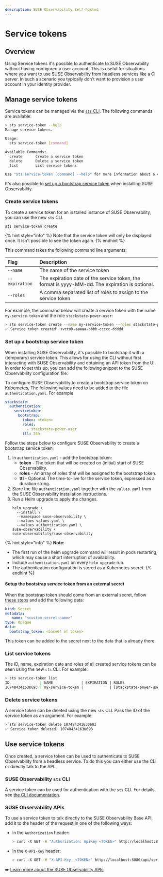 ```yaml
---
description: SUSE Observability Self-hosted
---
```


# Service tokens

## Overview

Using Service tokens it's possible to authenticate to SUSE Observability without having configured a user account. This is useful for situations where you want to use SUSE Observability from headless services like a CI server. In such a scenario you typically don't want to provision a user account in your identity provider.

## Manage service tokens

Service tokens can be managed via the [`sts` CLI](/setup/cli/cli-sts.md). The following commands are available:

```bash
> sts service-token --help
Manage service tokens.

Usage:
  sts service-token [command]

Available Commands:
  create      Create a service token
  delete      Delete a service token
  list        List service tokens

Use "sts service-token [command] --help" for more information about a command.
```

It's also possible to [set up a bootstrap service token](#set-up-a-bootstrap-service-token) when installing SUSE Observability.

### Create service tokens

To create a service token for an installed instance of SUSE Observability, you can use the new `sts` CLI.

```sh
sts service-token create
```

{% hint style="info" %}
Note that the service token will only be displayed once. It isn't possible to see the token again.
{% endhint %}

This command takes the following command line arguments:

| Flag | Description |
| :--- |:--- |
| `--name` | The name of the service token |
| `--expiration` | The expiration date of the service token, the format is yyyy-MM-dd. The expiration is optional. |
| `--roles` | A comma separated list of roles to assign to the service token |

For example, the command below will create a service token with the name `my-service-token` and the role `stackstate-power-user`:


```sh
> sts service-token create --name my-service-token --roles stackstate-power-user
✅ Service token created: svctok-aaaaa-bbbb-ccccc-ddddd
```

### Set up a bootstrap service token

When installing SUSE Observability, it's possible to bootstrap it with a (temporary) service token. This allows for using the CLI without first interacting with SUSE Observability and obtaining an API token from the UI. In order to set this up, you can add the following snippet to the SUSE Observability configuration file:

To configure SUSE Observability to create a bootstrap service token on Kubernetes, The following values need to be added to the file `authentication.yaml`. For example

```yaml
stackstate:
  authentication:
    servicetoken:
      bootstrap:
        token: <token>
        roles:
          - stackstate-power-user
        ttl: 24h
```

Follow the steps below to configure SUSE Observability to create a bootstrap service token:

1. In `authentication.yaml` - add the bootstrap token:
   * **token** - The token that will be created on (initial) start of SUSE Observability.
   * **roles** - An array of roles that will be assigned to the bootstrap token.
   * **ttl** - Optional. The time-to-live for the service token, expressed as a duration string.
2. Store the file `authentication.yaml` together with the `values.yaml` from the SUSE Observability installation instructions.
3. Run a Helm upgrade to apply the changes.
    ```text
    helm upgrade \
      --install \
      --namespace suse-observability \
      --values values.yaml \
      --values authentication.yaml \
    suse-observability \
    suse-observability/suse-observability
    ```

{% hint style="info" %}
**Note:**

* The first run of the helm upgrade command will result in pods restarting, which may cause a short interruption of availability.
* Include `authentication.yaml` on every `helm upgrade` run.
* The authentication configuration is stored as a Kubernetes secret.
{% endhint %}

#### Setup the bootstrap service token from an external secret

When the bootstrap token should come from an external secret, follow [these steps](/setup/security/external-secrets.md#getting-authentication-data-from-an-external-secret) and add the following data:

```yaml
kind: Secret
metadata:
   name: "<custom-secret-name>"
type: Opaque
data:
  bootstrap_token: <base64 of token>
```

This token can be added to the secret next to the data that is already there.

### List service tokens

The ID, name, expiration date and roles of all created service tokens can be seen using the new `sts` CLI. For example:


```bash
> sts service-token list
ID              | NAME             | EXPIRATION | ROLES
107484341630693 | my-service-token |            | [stackstate-power-user]
```

### Delete service tokens

A service token can be deleted using the new `sts` CLI. Pass the ID of the service token as an argument. For example:

```bash
> sts service-token delete 107484341630693
✅ Service token deleted: 107484341630693
```

## Use service tokens

Once created, a service token can be used to authenticate to SUSE Observability from a headless service. To do this you can either use the CLI or directly talk to the API.


### SUSE Observability `sts` CLI

A service token can be used for authentication with the `sts` CLI. For details, see [the CLI documentation](/setup/cli/cli-sts.md#authentication).

### SUSE Observability APIs

To use a service token to talk directly to the SUSE Observability Base API, add it to the header of the request in one of the following ways:

* In the `Authorization` header:
    ```bash
    > curl -X GET -H "Authorization: ApiKey <TOKEN>" http://localhost:8080/api/server/status
    ```

* In the `X-API-Key` header:
    ```bash
    > curl -X GET -H "X-API-Key: <TOKEN>" http://localhost:8080/api/server/status
    ```

➡️ [Learn more about the SUSE Observability APIs](/setup/cli/cli-sts.md#authentication)
